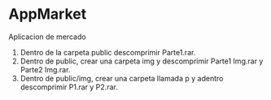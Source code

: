 # AppMarket
Aplicacion de mercado


1. Dentro de la carpeta public descomprimir Parte1.rar.
2. Dentro de public, crear una carpeta img y descomprimir Parte1 Img.rar y Parte2 Img.rar.
3. Dentro de public/img, crear una carpeta llamada p y adentro descomprimir P1.rar y P2.rar.
